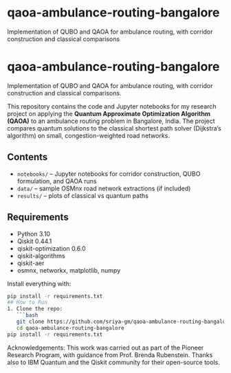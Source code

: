 # qaoa-ambulance-routing-bangalore
Implementation of QUBO and QAOA for ambulance routing, with corridor construction and classical comparisons
# qaoa-ambulance-routing-bangalore

Implementation of QUBO and QAOA for ambulance routing, with corridor construction and classical comparisons.  

This repository contains the code and Jupyter notebooks for my research project on applying the **Quantum Approximate Optimization Algorithm (QAOA)** to an ambulance routing problem in Bangalore, India. The project compares quantum solutions to the classical shortest path solver (Dijkstra’s algorithm) on small, congestion-weighted road networks.  


## Contents
- `notebooks/` – Jupyter notebooks for corridor construction, QUBO formulation, and QAOA runs  
- `data/` – sample OSMnx road network extractions (if included)  
- `results/` – plots of classical vs quantum paths  

## Requirements
- Python 3.10  
- Qiskit 0.44.1  
- qiskit-optimization 0.6.0  
- qiskit-algorithms  
- qiskit-aer  
- osmnx, networkx, matplotlib, numpy  

Install everything with:  
```bash
pip install -r requirements.txt
## How to Run
1. Clone the repo:  
   ```bash
   git clone https://github.com/sriya-gm/qaoa-ambulance-routing-bangalore.git
   cd qaoa-ambulance-routing-bangalore
pip install -r requirements.txt

```
Acknowledgements:
This work was carried out as part of the Pioneer Research Program, with guidance from Prof. Brenda Rubenstein. Thanks also to IBM Quantum and the Qiskit community for their open-source tools.
